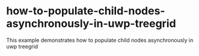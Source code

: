 # how-to-populate-child-nodes-asynchronously-in-uwp-treegrid
This example demonstrates how to populate child nodes asynchronously in uwp treegrid
